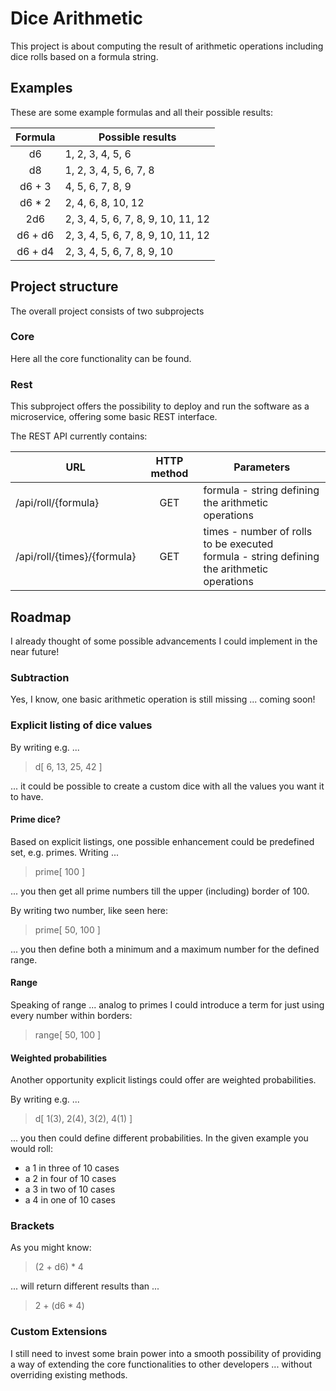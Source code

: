 Dice Arithmetic
===
This project is about computing the result of arithmetic operations including dice rolls based on a formula string.

Examples
---
These are some example formulas and all their possible results:

| Formula | Possible results |
| :---: | --- | 
| d6 | 1, 2, 3, 4, 5, 6 |
| d8 | 1, 2, 3, 4, 5, 6, 7, 8 |
| d6 + 3 | 4, 5, 6, 7, 8, 9 |
| d6 * 2 | 2, 4, 6, 8, 10, 12 |
| 2d6 | 2, 3, 4, 5, 6, 7, 8, 9, 10, 11, 12 |
| d6 + d6 | 2, 3, 4, 5, 6, 7, 8, 9, 10, 11, 12 |
| d6 + d4 | 2, 3, 4, 5, 6, 7, 8, 9, 10 |

Project structure
---
The overall project consists of two subprojects

### Core
Here all the core functionality can be found.

### Rest
This subproject offers the possibility to deploy and run the software as a microservice, offering some basic REST interface.

The REST API currently contains:

| URL | HTTP method | Parameters |
| --- | :---: | --- |
| /api/roll/{formula} | GET | formula - string defining the arithmetic operations |
| /api/roll/{times}/{formula} | GET | times - number of rolls to be executed <br> formula - string defining the arithmetic operations |

Roadmap
---
I already thought of some possible advancements I could implement in the near future!

### Subtraction
Yes, I know, one basic arithmetic operation is still missing ... coming soon! 

### Explicit listing of dice values
By writing e.g. ...
> d[ 6, 13, 25, 42 ]

... it could be possible to create a custom dice with all the values you want it to have.

#### Prime dice?
Based on explicit listings, one possible enhancement could be predefined set, e.g. primes.
Writing ...
> prime[ 100 ]

... you then get all prime numbers till the upper (including) border of 100.

By writing two number, like seen here:
> prime[ 50, 100 ]

... you then define both a minimum and a maximum number for the defined range.

#### Range
Speaking of range ... analog to primes I could introduce a term for just using every number within borders:
> range[ 50, 100 ]

#### Weighted probabilities
Another opportunity explicit listings could offer are weighted probabilities.

By writing e.g. ...
> d[ 1(3), 2(4), 3(2), 4(1) ]

... you then could define different probabilities.
In the given example you would roll:
* a 1 in three of 10 cases
* a 2 in four of 10 cases
* a 3 in two of 10 cases
* a 4 in one of 10 cases

### Brackets
As you might know:
> (2 + d6) * 4

... will return different results than ...
> 2 + (d6 * 4)

### Custom Extensions
I still need to invest some brain power into a smooth possibility of providing a way of extending the core functionalities to other developers ... without overriding existing methods.
